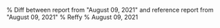 % Diff between report from "August 09, 2021" and reference report from "August 09, 2021"
% Reffy
% August 09, 2021

